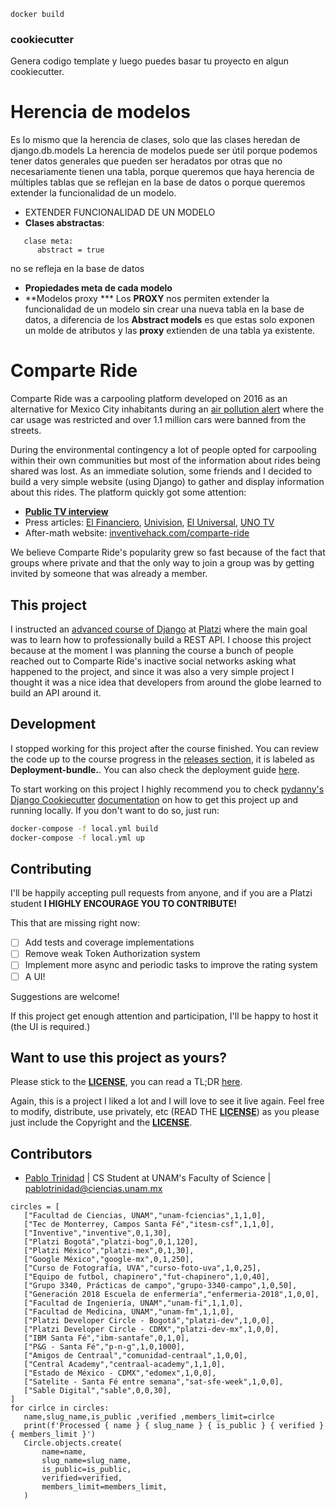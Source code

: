 ```
docker build

```
### cookiecutter
Genera codigo template y luego puedes basar tu proyecto en algun cookiecutter.
# Herencia de modelos
Es lo mismo que la herencia de clases, solo que las clases heredan de django.db.models
La herencia de modelos puede ser útil porque podemos tener datos generales que pueden ser heradatos por otras que no necesariamente tienen una tabla, porque queremos que haya herencia de múltiples tablas que se reflejan en la base de datos o porque queremos extender la funcionalidad de un modelo.
- EXTENDER FUNCIONALIDAD DE UN MODELO
- **Clases abstractas**:
```
   clase meta:
      abstract = true
```
no se refleja en la base de datos
- **Propiedades meta de cada modelo**
- **Modelos proxy ***
Los **PROXY** nos permiten extender la funcionalidad de un modelo sin crear una nueva tabla en la base de datos, a diferencia de los **Abstract models** es que estas solo exponen un molde de atributos y las **proxy** extienden de una tabla ya existente.


# Comparte Ride

Comparte Ride was a carpooling platform developed on 2016 as
an alternative for Mexico City inhabitants during an [air pollution
alert](https://phys.org/news/2016-03-mexico-city-air-pollution.html)
where the car usage was restricted and over 1.1 million cars
were banned from the streets.

During the environmental contingency a lot of people opted for
carpooling within their own communities but most of the information
about rides being shared was lost. As an immediate solution, some
friends and I decided to build a very simple website (using Django)
to gather and display information about this rides. The platform
quickly got some attention:

* [**Public TV interview**](https://www.youtube.com/watch?v=vW3dXpSjVRg)
* Press articles: [El Financiero](https://www.elfinanciero.com.mx/universidades/alumnos-del-tec-arman-app-de-rides-ante-el-doble-hoy-no-circula.html), [Univision](www.univision.com/noticias/citylab-transporte/restriccion-vehicular-en-mexico-impulsa-a-una-app-para-compartir-viajes), [El Universal](http://www.eluniversal.com.mx/articulo/techbit/2016/04/11/ayuda-reducir-uso-de-autos-con-comparteride), [UNO TV](https://www.unotv.com/noticias/portal/negocios/detalle/ante-problemas-contingencia-ambiental-comparte-ride-031332/)
* After-math website: [inventivehack.com/comparte-ride](https://inventivehack.com/comparte-ride)

We believe Comparte Ride's popularity grew so fast because of the fact
that groups where private and that the only way to join a group
was by getting invited by someone that was already a member.

## This project

I instructed an [advanced course of Django](https://platzi.com/cursos/django-avanzado)
at [Platzi](https://platzi.com/) where the main goal was to learn
how to professionally build a REST API. I choose this project because at the moment I was
planning the course a bunch of people reached out to Comparte Ride's inactive social
networks asking what happened to the project, and since it was also a very
simple project I thought it was a nice idea that developers from around
the globe learned to build an API around it. 

## Development

I stopped working for this project after the course finished. You can review
the code up to the course progress in the [releases section](https://github.com/pablotrinidad/cride-platzi/releases), it is labeled as **Deployment-bundle.**. You can also check
the deployment guide [here](https://gist.github.com/pablotrinidad/004122e721bcdc5bd9f0e535a44c7f7e).

To start working on this project I highly recommend you to check
[pydanny's](https://github.com/pydanny) [Django Cookiecutter](https://github.com/pydanny/cookiecutter-django) [documentation](https://cookiecutter-django.readthedocs.io/en/latest/developing-locally-docker.html) on how to get this project up and running locally.
If you don't want to do so, just run:

```bash
docker-compose -f local.yml build
docker-compose -f local.yml up
```

## Contributing

I'll be happily accepting pull requests from anyone, and if you are a
Platzi student **I HIGHLY ENCOURAGE YOU TO CONTRIBUTE!**

This that are missing right now:

* [ ] Add tests and coverage implementations
* [ ] Remove weak Token Authorization system
* [ ] Implement more async and periodic tasks to improve the rating system
* [ ] A UI!

Suggestions are welcome!

If this project get enough attention and participation, I'll be happy
to host it (the UI is required.)

## Want to use this project as yours?

Please stick to the [**LICENSE**](LICENSE), you can read a TL;DR
[here](https://tldrlegal.com/license/mit-license).

Again, this is a project I liked a lot and I will love to see it live
again. Feel free to modify, distribute, use privately, etc (READ THE [**LICENSE**](LICENSE)) as
you please just include the Copyright and the [**LICENSE**](LICENSE).

## Contributors

- [Pablo Trinidad](https://github.com/pablotrinidad)
  | CS Student at UNAM's Faculty of Science | <pablotrinidad@ciencias.unam.mx>

```
circles = [
   ["Facultad de Ciencias, UNAM","unam-fciencias",1,1,0],
   ["Tec de Monterrey, Campos Santa Fé","itesm-csf",1,1,0],
   ["Inventive","inventive",0,1,30],
   ["Platzi Bogotá","platzi-bog",0,1,120],
   ["Platzi México","platzi-mex",0,1,30],
   ["Google México","google-mx",0,1,250],
   ["Curso de Fotografía, UVA","curso-foto-uva",1,0,25],
   ["Equipo de futbol, chapinero","fut-chapinero",1,0,40],
   ["Grupo 3340, Prácticas de campo","grupo-3340-campo",1,0,50],
   ["Generación 2018 Escuela de enfermería","enfermeria-2018",1,0,0],
   ["Facultad de Ingeniería, UNAM","unam-fi",1,1,0],
   ["Facultad de Medicina, UNAM","unam-fm",1,1,0],
   ["Platzi Developer Circle - Bogotá","platzi-dev",1,0,0],
   ["Platzi Developer Circle - CDMX","platzi-dev-mx",1,0,0],
   ["IBM Santa Fé","ibm-santafe",0,1,0],
   ["P&G - Santa Fé","p-n-g",1,0,1000],
   ["Amigos de Centraal","comunidad-centraal",1,0,0],
   ["Central Academy","centraal-academy",1,1,0],
   ["Estado de México - CDMX","edomex",1,0,0],
   ["Satelite - Santa Fé entre semana","sat-sfe-week",1,0,0],
   ["Sable Digital","sable",0,0,30],
]
for cirlce in circles:
   name,slug_name,is_public ,verified ,members_limit=cirlce
   print(f'Processed { name } { slug_name } { is_public } { verified } { members_limit }')
   Circle.objects.create(
       name=name,
       slug_name=slug_name,
       is_public=is_public,
       verified=verified,
       members_limit=members_limit,
   )
```
